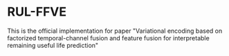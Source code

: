 # RUL-FFVE
This is the official implementation for paper "Variational encoding based on factorized temporal-channel fusion and feature fusion for interpretable remaining useful life prediction"
